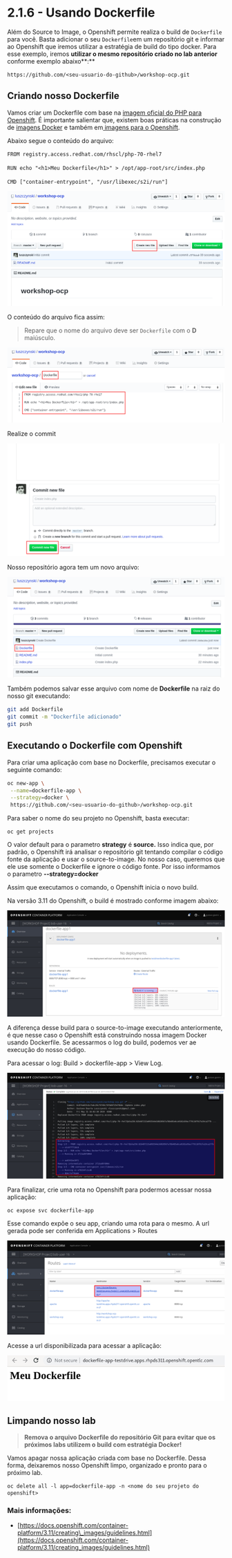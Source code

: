 # 2.1.6 - Usando Dockerfile

Além do Source to Image, o Openshift permite realiza o build de `Dockerfile` para você. Basta adicionar o seu `Dockerfile`em um repositório git e informar ao Openshift que iremos utilizar a estratégia de build do tipo docker. Para esse exemplo, iremos **utilizar o mesmo repositório criado no lab anterior** conforme exemplo abaixo**:**

```text
https://github.com/<seu-usuario-do-github>/workshop-ocp.git
```

## Criando nosso Dockerfile

Vamos criar um Dockerfile com base na [imagem oficial do PHP para Openshift](https://access.redhat.com/containers/#/registry.access.redhat.com/rhscl/php-70-rhel7). É importante salientar que, existem boas práticas na construção de [imagens Docker](https://docs.openshift.com/container-platform/3.11/creating_images/guidelines.html#general-container-image-guidelines) e também em[ imagens para o Openshift](https://docs.openshift.com/container-platform/3.11/creating_images/guidelines.html#openshift-specific-guidelines).

Abaixo segue o conteúdo do arquivo:

```text
FROM registry.access.redhat.com/rhscl/php-70-rhel7

RUN echo "<h1>Meu Dockerfile</h1>" > /opt/app-root/src/index.php

CMD ["container-entrypoint", "/usr/libexec/s2i/run"]
```

![](../../.gitbook/assets/selection_240-1.png)

O conteúdo do arquivo fica assim:

> Repare que o nome do arquivo deve ser `Dockerfile` com o **D** maiúsculo.

![](../../.gitbook/assets/selection_249.png)

Realize o commit

![](../../.gitbook/assets/selection_242%20%281%29.png)

Nosso repositório agora tem um novo arquivo:

![](../../.gitbook/assets/selection_250-1.png)

Também podemos salvar esse arquivo com nome de **Dockerfile** na raiz do nosso git executando:

```bash
git add Dockerfile
git commit -m "Dockerfile adicionado"
git push
```

## Executando o Dockerfile com Openshift

Para criar uma aplicação com base no Dockerfile, precisamos executar o seguinte comando:

```bash
oc new-app \
 --name=dockerfile-app \
 --strategy=docker \
 https://github.com/<seu-usuario-do-github>/workshop-ocp.git
```

Para saber o nome do seu projeto no Openshift, basta executar:

```text
oc get projects
```

O valor default para o parametro **strategy** é **source.** Isso indica que, por padrão, o Openshift irá analisar o repositório git tentando compilar o código fonte da aplicação e usar o source-to-image. No nosso caso, queremos que ele use somente o Dockerfile e ignore o código fonte. Por isso informamos o parametro **--strategy=docker**

Assim que executamos o comando, o Openshift inicia o novo build.

Na versão 3.11 do Openshift, o build é mostrado conforme imagem abaixo:

![](../../.gitbook/assets/selection_044.png)

A diferença desse build para o source-to-image executando anteriormente, é que nesse caso o Openshift está construindo nossa imagem Docker usando Dockerfile. Se acessarmos o log do build, podemos ver ae execução do nosso código.

Para acessar o log: Build &gt; dockerfile-app &gt; View Log.

![](../../.gitbook/assets/selection_046.png)

Para finalizar, crie uma rota no Openshift para podermos acessar nossa aplicação:

```text
oc expose svc dockerfile-app
```

Esse comando expõe o seu app, criando uma rota para o mesmo. A url gerada pode ser conferida em Applications &gt; Routes

![](../../.gitbook/assets/dockerapproute.png)

Acesse a url disponibilizada para acessar a aplicação:

![](../../.gitbook/assets/dockerapp.png)

## Limpando nosso lab

> **Remova o arquivo Dockerfile do repositório Git para evitar que os próximos labs utilizem o build com estratégia Docker!**

Vamos apagar nossa aplicação criada com base no Dockerfile. Dessa forma, deixaremos nosso Openshift limpo, organizado e pronto para o próximo lab.

```text
oc delete all -l app=dockerfile-app -n <nome do seu projeto do openshift>
```

### Mais informações:

* [https://docs.openshift.com/container-platform/3.11/creating\_images/guidelines.html](https://docs.openshift.com/container-platform/3.11/creating_images/guidelines.html)




